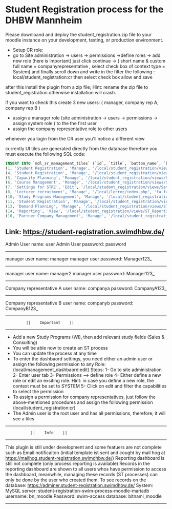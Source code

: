 # Student Registration process for the DHBW Mannheim

Please downloand and deploy the student_registration.zip file to your moodle instance on your development, testing, or production environment.

- Setup CR role:
- go to Site administration -> users -> permissions ->define roles -> add new role (here is important) just click continue -> ( short name & custom full name = companyrepresentative , select check box of context type = System) and finally scroll down and write in the filter the following :
  local/student_registration:cr
  then select check box allow and save

after this install the plugin from a zip file; Hint: rename the zip file to student_registration otherwise installation will crash.

if you want to check this create 3 new users: ( manager, company rep A, company rep B )

- assign a manager role (site administration -> users -> permissions -> assign system role ) to the the first user
- assign the company representative role to other users

whenever you login from the CR user you'll notice a different view

currently UI tiles are generated directly from the database therefore you must execute the following SQL code:

```sql
INSERT INTO `mdl_sr_management_tiles` (`id`, `title`, `button_name`, `button_url`, `button_icon`, `list_element_1`, `list_element_2`, `list_element_3`, `list_element_4`, `color`, `tile_order`, `plugin`, `user_id`, `task_path`, `function`, `moodle_capability`, `element_1_link`, `element_2_link`, `element_3_link`, `element_4_link`) VALUES
(1, 'Student Registration', 'Manage', '/local/student_registration/views/Menu.php', 'fa fa-user', '#1', '#2', '#3', '#4', 'danger', 1, 'Management Dashboard', 2, 'dashboard_lib.php', 'get_tasks_md', 'local/management_dashbaord:view', '/local/student_registration/views/ST_process/ST_prcess_overview.php', NULL, NULL, NULL),
(4, 'Student Registration', 'Manage', '/local/student_registration/views/ST_process/ST_prcess_overview.php', 'fa fa-user', '#5', '', '', '', 'danger', 1, 'Student Registration', 2, '../dashboard_lib.php', 'get_tasks_md', 'local/student_registration:manage', NULL, NULL, NULL, NULL),
(5, 'Capacity Planning', 'Manage', '/local/student_registration/views/ST_process/ST_active_process_Ma_CP.php', 'fa fa-user', '', '', '', '', 'danger', 2, 'Student Registration', 2, '', NULL, 'local/student_registration:manage', NULL, NULL, NULL, NULL),
(6, 'Course Management', 'Manage', '/local/student_registration/views/ST_process/ST_active_process_Ma_CC.php', 'fa fa-user', '', '', '', '', 'danger', 3, 'Student Registration', 2, '', NULL, 'local/student_registration:manage', NULL, NULL, NULL, NULL),
(7, 'Settings for STRE', 'Edit', '/local/student_registration/views/Settings.php', 'fa fa-globe', '', '', '', '', 'danger', 6, 'Student Registration', 2, '', '', 'local/student_registration:manage', '', '', '', ''),
(8, 'Lecturer recruitment', 'Manage', '/local/lecrec/index.php', 'fa fa-user', 'Help center access', '', '', '', 'danger', 3, 'Management Dashboard', 2, '', '', 'local/management_dashbaord:view', NULL, NULL, NULL, NULL),
(10, 'Study Programs Management', 'Manage', '/local/student_registration/views/SP_master_data/SP_Master_Data.php', 'fa fa-user', 'Add new Study Programs', 'Adjust existing Study Programs', '', '', 'danger', 4, 'Student Registration', 2, '', '', 'local/student_registration:manage', '', '', '', ''),
(11, 'Student Registration', 'Manage', '/local/student_registration/views/ST_process/ST_active_process_CR_ST.php', 'fa fa-user', 'Register Students', '', '', '', 'danger', 2, 'Student Registration', 2, '', NULL, 'local/student_registration:cr', NULL, NULL, NULL, NULL),
(13, 'Demand Planning', 'Manage', '/local/student_registration/views/ST_process/ST_active_process_CR_DP.php', 'fa fa-user', 'Submit your Demand Planning', NULL, NULL, NULL, 'danger', 1, 'Student Registration', 2, NULL, NULL, 'local/student_registration:cr', NULL, NULL, NULL, NULL),
(14, 'Reporting', 'View', '/local/student_registration/views/ST_Reporting/ST_reporting_main.php', 'fa fa-bar-chart', '', '', '', '', 'danger', 5, 'Student Registration', 2, '', '', 'local/student_registration:manage', '', '', '', ''),
(16, 'Partner Company Management', 'Manage', '/local/student_registration/views/DG_master_data/DG_company.php', 'fa fa-bar-user', '', '', '', '', 'danger', 2, 'Management Dashboard', 2, '', '', 'local/management_dashbaord:view', '', '', '', '');
```

## Link: https://student-registration.swimdhbw.de/

Admin User name: user
Admin User password: password

---

manager user name: manager
manager user password: Manager123\_

---

manager user name: manager2
manager user password: Manager123\_

---

Company representative A user name: companya
password: CompanyA123\_

---

Company representative B user name: companyb
password: CompanyB123\_

---

             ||    Important    ||

---

- Add a new Study Programs (WI), then add
  relevant study fields (Sales & Consulting)
- You will be able now to create an ST process
- You can update the process at any time
- To enter the dashbaord settings, you need
  either an admin user or assign the following
  permission to any Role:
  (local/management_dashbaord:edit)
  Steps:
  1- Go to site administration
  2- Enter user tab
  3- Permissions --> define role
  4- Either define a new role or edit an
  exsiting role. Hint: in case you
  define a new role, the context must
  be set to SYSTEM
  5- Click on edit and filter the
  capabilities to select the permission
- To assign a permission for company
  representatives, just follow the above-mentioned
  procedures and assign the following permission
  (local/student_registration:cr)
- The Admin user is the root user and has all
  permissions, therefore; it will see a tiles

---

               ||    Info    ||

---

This plugin is still under development and some
featuers are not complete such as Email
notificaiton (initial template ist sent and cought
by mail hog at
https://mailhog.student-registration.swimdhbw.de/)
Reporting dashboard is still not complete (only
process reporting is available)
Records in the reporting dashboard are shown to
all users whos have permission to access the
dashboard, meanwhile, managing these records
(ST processes) can only be done by the user
who created them.
To see records on the database:
https://adminer.student-registration.swimdhbw.de/
System: MySQL
server: student-registration-swim-process-moodle-mariadb
username: bn_moodle
Password: swim-access
database: bitnami_moodle

---
